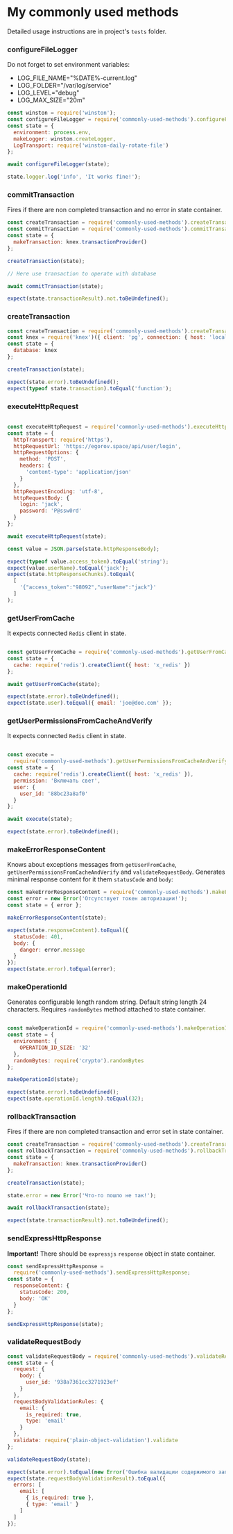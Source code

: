 # My commonly used methods  

Detailed usage instructions are in project's `tests` folder.

### configureFileLogger  

Do not forget to set environment variables:  
 - LOG_FILE_NAME="%DATE%-current.log"  
 - LOG_FOLDER="/var/log/service"  
 - LOG_LEVEL="debug"  
 - LOG_MAX_SIZE="20m"  

```javascript  
const winston = require('winston');
const configureFileLogger = require('commonly-used-methods').configureFileLogger;
const state = {
  environment: process.env,
  makeLogger: winston.createLogger,
  LogTransport: require('winston-daily-rotate-file')
};

await configureFileLogger(state);

state.logger.log('info', 'It works fine!');
```  

### commitTransaction  

Fires if there are non completed transaction and no error in state container.

```javascript  
const createTransaction = require('commonly-used-methods').createTransaction;
const commitTransaction = require('commonly-used-methods').commitTransaction;
const state = {
  makeTransaction: knex.transactionProvider()
};

createTransaction(state);

// Here use transaction to operate with database

await commitTransaction(state);

expect(state.transactionResult).not.toBeUndefined();
```  

### createTransaction  

```javascript  
const createTransaction = require('commonly-used-methods').createTransaction;
const knex = require('knex')({ client: 'pg', connection: { host: 'localhost' }});
const state = {
  database: knex
};

createTransaction(state);

expect(state.error).toBeUndefined();
expect(typeof state.transaction).toEqual('function');
```  

### executeHttpRequest  

```javascript

const executeHttpRequest = require('commonly-used-methods').executeHttpRequest;
const state = {
  httpTransport: require('https'),
  httpRequestUrl: 'https://egorov.space/api/user/login',
  httpRequestOptions: {
    method: 'POST',
    headers: {
      'content-type': 'application/json'
    }
  },
  httpRequestEncoding: 'utf-8',
  httpRequestBody: {
    login: 'jack',
    password: 'P@ssw0rd'
  }
};

await executeHttpRequest(state);

const value = JSON.parse(state.httpResponseBody);

expect(typeof value.access_token).toEqual('string');
expect(value.userName).toEqual('jack');
expect(state.httpResponseChunks).toEqual(
  [
    '{"access_token":"98092","userName":"jack"}' 
  ]
);

```  

### getUserFromCache  

It expects connected `Redis` client in state.  

```javascript

const getUserFromCache = require('commonly-used-methods').getUserFromCache;
const state = {
  cache: require('redis').createClient({ host: 'x_redis' })
};

await getUserFromCache(state);

expect(state.error).toBeUndefined();
expect(state.user).toEqual({ email: 'joe@doe.com' });

```  

### getUserPermissionsFromCacheAndVerify  

It expects connected `Redis` client in state.  

```javascript

const execute = 
  require('commonly-used-methods').getUserPermissionsFromCacheAndVerify;
const state = {
  cache: require('redis').createClient({ host: 'x_redis' }),
  permission: 'Включать свет',
  user: {
    user_id: '88bc23a8af0'
  }
};

await execute(state);

expect(state.error).toBeUndefined();

```  

### makeErrorResponseContent  

Knows about exceptions messages from `getUserFromCache`, `getUserPermissionsFromCacheAndVerify` and `validateRequestBody`. Generates minimal response content for it them `statusCode` and `body`:

```javascript  
const makeErrorResponseContent = require('commonly-used-methods').makeErrorResponseContent;
const error = new Error('Отсутствует токен авторизации!');
const state = { error };

makeErrorResponseContent(state);

expect(state.responseContent).toEqual({
  statusCode: 401,
  body: {
    danger: error.message
  }
});
expect(state.error).toEqual(error);
```  

### makeOperationId  

Generates configurable length random string. Default string length 24 characters. Requires `randomBytes` method attached to state container.

```javascript

const makeOperationId = require('commonly-used-methods').makeOperationId;
const state = {
  environment: {
    OPERATION_ID_SIZE: '32'
  },
  randomBytes: require('crypto').randomBytes
};

makeOperationId(state);

expect(state.error).toBeUndefined();
expect(sate.operationId.length).toEqual(32);

```  

### rollbackTransaction  

Fires if there are non completed transaction and error set in state container.

```javascript  
const createTransaction = require('commonly-used-methods').createTransaction;
const rollbackTransaction = require('commonly-used-methods').rollbackTransaction;
const state = {
  makeTransaction: knex.transactionProvider()
};

createTransaction(state);

state.error = new Error('Что-то пошло не так!');

await rollbackTransaction(state);

expect(state.transactionResult).not.toBeUndefined();
```  

### sendExpressHttpResponse  

**Important!** There should be `expressjs` `response` object in state container.

```javascript  
const sendExpressHttpResponse = 
  require('commonly-used-methods').sendExpressHttpResponse;
const state = {
  responseContent: {
    statusCode: 200,
    body: 'OK'
  }
};

sendExpressHttpResponse(state);
```  

### validateRequestBody  

```javascript  
const validateRequestBody = require('commonly-used-methods').validateRequestBody;
const state = {
  request: {
    body: {
      user_id: '938a7361cc3271923ef'
    }
  },
  requestBodyValidationRules: {
    email: {
      is_required: true,
      type: 'email'
    }
  },
  validate: require('plain-object-validation').validate
};

validateRequestBody(state);

expect(state.error).toEqual(new Error('Ошибка валидации содержимого запроса!'));
expect(state.requestBodyValidationResult).toEqual({
  errors: [
    email: [
      { is_required: true },
      { type: 'email' }
    ]
  ]
});
```  